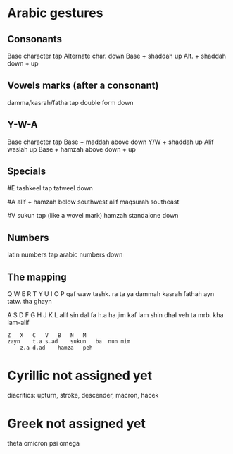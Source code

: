 
Arabic gestures
===============

Consonants
----------
Base character          tap
Alternate char.         down
Base + shaddah          up
Alt. + shaddah          down + up

Vowels marks (after a consonant)
--------------------------------
damma/kasrah/fatha      tap
double form             down

Y-W-A
-----
Base character          tap
Base + maddah above     down
Y/W + shaddah           up
Alif waslah             up
Base + hamzah above     down + up

Specials
--------
#E
tashkeel                tap
tatweel                 down

#A
alif + hamzah below     southwest
alif maqsurah           southeast

#V
sukun			tap (like a wovel mark)
hamzah standalone	down

Numbers
-------
latin numbers		tap
arabic numbers		down

The mapping
-----------

Q	W	E	R	T	Y	U	I	O	P
qaf	waw	tashk.	ra	ta	ya	dammah	kasrah	fathah	ayn
		tatw.		tha					ghayn


A	S	D	F	G	H	J	K	L
alif	sin	dal	fa	h.a	ha	jim	kaf	lam
	shin	dhal	veh		ta mrb.		kha	lam-alif


	Z	X	C	V	B	N	M
	zayn	t.a	s.ad	sukun	ba	nun	mim
		z.a	d.ad	hamza	peh

Cyrillic not assigned yet
=========================

<Action code="һ"/> <!-- shha -->

<Action code="ү"/> <!-- straight u -->
<Action code="ў"/> <!-- short u -->

<Action code="ӂ"/> <!-- zhe + hacek -->
<Action code="ұ"/> <!-- u + bar -->
<Action code="ӣ"/> <!-- i + macron -->
<Action code="ӯ"/> <!-- u + macron -->

<Action code="ґ"/> <!-- ghe + upturn -->

<Action code="қ"/> <!-- ka + descender -->
<Action code="җ"/> <!-- zhe + descender -->
<Action code="ң"/> <!-- en + descender -->
<Action code="ҳ"/> <!-- ha + descender -->
<Action code="ҷ"/> <!-- che + descender -->

diacritics: upturn, stroke, descender, macron, hacek

Greek not assigned yet
======================
<Action code="θ"/> theta
<Action code="ο"/> omicron
<Action code="ψ"/> psi
<Action code="ω"/> omega
